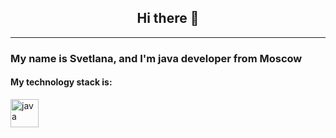 <h2 align="center">
Hi there 👋
</h2>

---

<h3>My name is Svetlana, and I'm java developer from Moscow</h3>

<h4>My technology stack is:</h4>
<img src="https://github.com/GerardPuigl/TechnologyStackIcons/blob/main/Logos/java.svg" alt="java" height="45px"></img>

